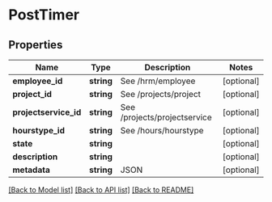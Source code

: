 # PostTimer

## Properties
Name | Type | Description | Notes
------------ | ------------- | ------------- | -------------
**employee_id** | **string** | See /hrm/employee | [optional] 
**project_id** | **string** | See /projects/project | [optional] 
**projectservice_id** | **string** | See /projects/projectservice | [optional] 
**hourstype_id** | **string** | See /hours/hourstype | [optional] 
**state** | **string** |  | [optional] 
**description** | **string** |  | [optional] 
**metadata** | **string** | JSON | [optional] 

[[Back to Model list]](../README.md#documentation-for-models) [[Back to API list]](../README.md#documentation-for-api-endpoints) [[Back to README]](../README.md)



